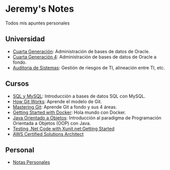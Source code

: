 <!-- LTeX: language=es -->
[comment]: <> "LTeX: languague=es"

# Jeremy's Notes

Todos mis apuntes personales

## Universidad

* [Cuarta Generación](universidad/cuarta-generacion-3/cuarta_gen_3.md): Administración de bases de datos de Oracle.
* [Cuarta Generación 4](universidad/cuarta_generacion_4/cuarta_generación_4): Administración de bases de datos de Oracle a fondo.
* [Auditoria de Sistemas](universidad/auditoria_de_sistemas/auditoria_de_sistemas.md): Gestión de riesgos de TI, alineación entre TI, etc.

## Cursos

* [SQL y MySQL](software_development/mysql/curso_sql_mysql.md): Introducción a bases de datos SQL con MySQL.
* [How Git Works](software_development/how_git_works/index.md): Aprende el modelo de Git.
* [Mastering Git](software_development/mastering_git/Mastering_Git): Aprende Git a fondo y sus 4 áreas.
* [Getting Started with Docker](software_development/docker_getting_started/getting_started_with_docker.md): Hola mundo con Docker.
* [Java Orientado a Objetos](software_development/java_oop/Java_Orientado_a_Objetos): Introducción al paradigma de Programación Orientada a Objetos (OOP) con Java.
* [Testing .Net Code with Xunit.net:Getting Started](software_development/testing_net_with_xunit_gs/index.md)
* [AWS Certified Solutions Architect](software_development/aws_certified_solutions_architech/aws_certified_solutions_architect.md)

## Personal

* [Notas Personales](personal/personal)

